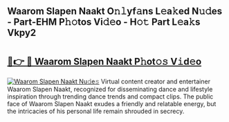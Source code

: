 ## Waarom Slapen Naakt O𝚗𝚕yf𝚊ns L𝚎a𝚔ed N𝚞𝚍es - Part-EHM P𝚑𝚘tos Vi𝚍𝚎o - H𝚘𝚝 Part L𝚎a𝚔s Vkpy2

# <h2><a href="http://kfcfce.oniu.top/?m=Waarom+Slapen+Naakt">🔗👉 🔴 Waarom Slapen Naakt P𝚑ot𝚘𝚜 V𝚒d𝚎o</a></h2>

[![Waarom Slapen Naakt Nu𝚍e𝚜](https://i.imgur.com/0qMVB7G.gif)](http://kfcfce.oniu.top/?m=Waarom+Slapen+Naakt)
Virtual content creator and entertainer Waarom Slapen Naakt, recognized for disseminating dance and lifestyle inspiration through trending dance trends and compact clips. The public face of Waarom Slapen Naakt exudes a friendly and relatable energy, but the intricacies of his personal life remain shrouded in secrecy.  

